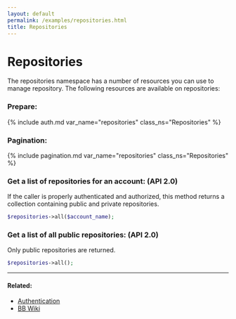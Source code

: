 ```yaml
---
layout: default
permalink: /examples/repositories.html
title: Repositories
---
```


# Repositories

The repositories namespace has a number of resources you can use to manage repository. The following resources are available on
repositories:

### Prepare:
{% include auth.md var_name="repositories" class_ns="Repositories" %}

### Pagination:
{% include pagination.md var_name="repositories" class_ns="Repositories" %}

### Get a list of repositories for an account: (API 2.0)

If the caller is properly authenticated and authorized, this method returns a collection containing public and private repositories.

  ```php
  $repositories->all($account_name);
  ```

### Get a list of all public repositories: (API 2.0)

Only public repositories are returned.

  ```php
  $repositories->all();
  ```

----

#### Related:
  * [Authentication](authentication.html)
  * [BB Wiki](https://confluence.atlassian.com/display/BITBUCKET/repositories+Endpoint)
